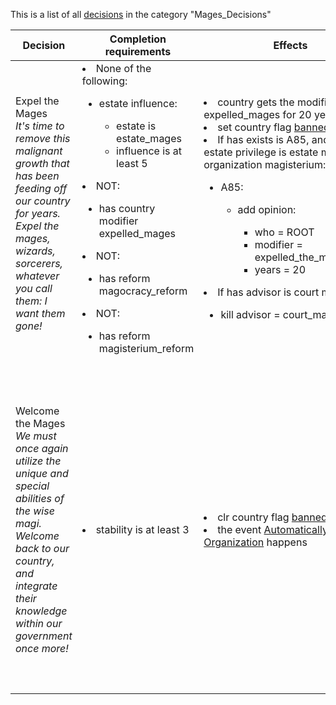 This is a list of all [decisions](decisions.md) in the category "Mages_Decisions"

| Decision | Completion requirements | Effects | Requirements to appear |
| ----- | ------ | ----- | ------ |
| <a name="expel_the_mages">Expel the Mages</a><br />*It's time to remove this malignant growth that has been feeding off our country for years. Expel the mages, wizards, sorcerers, whatever you call them: I want them gone!* | <li>None of the following:</li><ul><li>estate influence:</li><ul><li>estate is estate_mages</li><li>influence is at least 5</li></ul></ul><li>NOT:</li><ul><li>has country modifier expelled_mages</li></ul><li>NOT:</li><ul><li>has reform magocracy_reform</li></ul><li>NOT:</li><ul><li>has reform magisterium_reform</li></ul> | <li>country gets the modifier expelled_mages for 20 years</li><li>set country flag [banned_magic](../flags/banned_magic.md)</li><li>If has exists is A85, and  has estate privilege is estate mages organization magisterium:</li><ul><li>A85:</li><ul><li>add opinion:</li><ul><li>who = ROOT</li><li>modifier = expelled_the_magisterium</li><li>years = 20</li></ul></ul></ul><li>If has advisor is court mage:</li><ul><li>kill advisor = court_mage</li></ul> | <li>has estate estate_mages</li><li>None of the following:</li><ul><li>Country is Krakdhumvror</li></ul> |
| <a name="welcome_the_mages">Welcome the Mages</a><br />*We must once again utilize the unique and special abilities of the wise magi. Welcome back to our country, and integrate their knowledge within our government once more!* | <li>stability is at least 3</li> | <li>clr country flag [banned_magic](../flags/banned_magic.md)</li><li>the event [Automatically Set Mage Organization](../events/automatically_set_mage_organization.md) happens</li> | <li>has country flag [banned_magic](../flags/banned_magic.md)</li><li>None of the following:</li><ul><li>has country modifier expelled_mages</li></ul><li>NOT:</li><ul><li>has estate estate_mages</li></ul><li>NOT:</li><ul><li>has country modifier monstrous_nation</li></ul><li>NOT:</li><ul><li>has reform hobgoblin_stratocracy_reform</li></ul><li>NOT:</li><ul><li>All of the following:</li><ul><li>culture group is bulwari</li><li>is vassal</li></ul></ul> |

